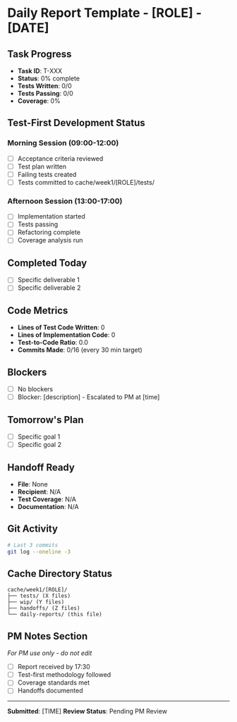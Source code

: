 # Daily Report Template - [ROLE] - [DATE]

## Task Progress
- **Task ID**: T-XXX
- **Status**: 0% complete
- **Tests Written**: 0/0
- **Tests Passing**: 0/0
- **Coverage**: 0%

## Test-First Development Status
### Morning Session (09:00-12:00)
- [ ] Acceptance criteria reviewed
- [ ] Test plan written
- [ ] Failing tests created
- [ ] Tests committed to cache/week1/[ROLE]/tests/

### Afternoon Session (13:00-17:00)
- [ ] Implementation started
- [ ] Tests passing
- [ ] Refactoring complete
- [ ] Coverage analysis run

## Completed Today
- [ ] Specific deliverable 1
- [ ] Specific deliverable 2

## Code Metrics
- **Lines of Test Code Written**: 0
- **Lines of Implementation Code**: 0
- **Test-to-Code Ratio**: 0.0
- **Commits Made**: 0/16 (every 30 min target)

## Blockers
- [ ] No blockers
- [ ] Blocker: [description] - Escalated to PM at [time]

## Tomorrow's Plan
- [ ] Specific goal 1
- [ ] Specific goal 2

## Handoff Ready
- **File**: None
- **Recipient**: N/A
- **Test Coverage**: N/A
- **Documentation**: N/A

## Git Activity
```bash
# Last 3 commits
git log --oneline -3
```

## Cache Directory Status
```
cache/week1/[ROLE]/
├── tests/ (X files)
├── wip/ (Y files)
├── handoffs/ (Z files)
└── daily-reports/ (this file)
```

## PM Notes Section
*For PM use only - do not edit*
- [ ] Report received by 17:30
- [ ] Test-first methodology followed
- [ ] Coverage standards met
- [ ] Handoffs documented

---
**Submitted**: [TIME]
**Review Status**: Pending PM Review